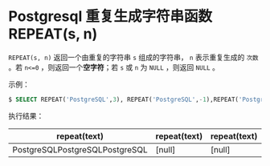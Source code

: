 # Postgresql 重复生成字符串函数 REPEAT(s, n)

`REPEAT(s, n)` 返回一个由重复的字符串 `s` 组成的字符串， `n` 表示重复生成的 `次数` 。若 `n<=0` ，则返回一个**空字符**；若 `s` 或 `n` 为 `NULL` ，则返回 `NULL` 。

示例：

``` sql
$ SELECT REPEAT('PostgreSQL',3), REPEAT('PostgreSQL',-1),REPEAT('PostgreSQL',NULL), REPEAT(NULL,3);
```

执行结果：

|repeat(text)|repeat(text)|repeat(text)|repeat(text)|
|-----|-----|-----|-----|
|PostgreSQLPostgreSQLPostgreSQL |  [null]      |   [null]     | [null]|
